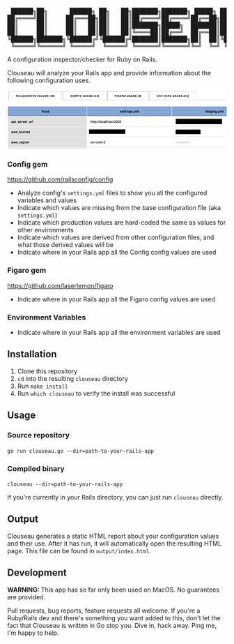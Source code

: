 <pre>
 ██████╗██╗      ██████╗ ██╗   ██╗███████╗███████╗ █████╗ ██╗   ██╗
██╔════╝██║     ██╔═══██╗██║   ██║██╔════╝██╔════╝██╔══██╗██║   ██║
██║     ██║     ██║   ██║██║   ██║███████╗█████╗  ███████║██║   ██║
██║     ██║     ██║   ██║██║   ██║╚════██║██╔══╝  ██╔══██║██║   ██║
╚██████╗███████╗╚██████╔╝╚██████╔╝███████║███████╗██║  ██║╚██████╔╝
 ╚═════╝╚══════╝ ╚═════╝  ╚═════╝ ╚══════╝╚══════╝╚═╝  ╚═╝ ╚═════╝
</pre>

A configuration inspector/checker for Ruby on Rails.

Clouseau will analyze your Rails app and provide information about the following configuration uses.

<img src="./images/clouseau_ui.png" alt="clouseau ui example" />

### Config gem
https://github.com/railsconfig/config

* Analyze config's `settings.yml` files to show you all the configured variables and values
* Indicate which values are missing from the base configuration file (aka `settings.yml`)
* Indicate which production values are hard-coded the same as values for other environments
* Indicate which values are derived from other configuration files, and what those derived values will be
* Indicate where in your Rails app all the Config config values are used

### Figaro gem
https://github.com/laserlemon/figaro

* Indicate where in your Rails app all the Figaro config values are used

### Environment Variables

* Indicate where in your Rails app all the environment variables are used

## Installation

1. Clone this repository
2. `cd` into the resulting `clouseau` directory
3. Run `make install`
4. Run `which clouseau` to verify the install was successful

## Usage

### Source repository

`go run clouseau.go --dir=path-to-your-rails-app`

### Compiled binary

`clouseau --dir=path-to-your-rails-app`

If you're currently in your Rails directory, you can just run `clouseau` directly.

## Output

Clouseau generates a static HTML report about your configuration values and their use. After it has run, it will automatically open the resulting HTML page. This file can be found in `output/index.html`.

## Development

**WARNING:** This app has so far only been used on MacOS. No guarantees are provided.

Pull requests, bug reports, feature requests all welcome. If you're a Ruby/Rails dev and there's something you want added to this, don't let the fact that Clouseau is written in Go stop you. Dive in, hack away. Ping me, I'm happy to help.
